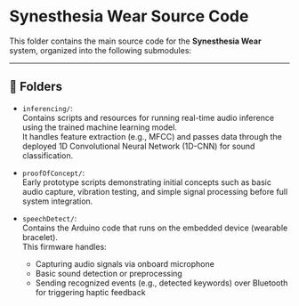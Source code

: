 # Synesthesia Wear Source Code

This folder contains the main source code for the **Synesthesia Wear** system, organized into the following submodules:

---

## 📁 Folders

- `inferencing/`:  
  Contains scripts and resources for running real-time audio inference using the trained machine learning model.  
  It handles feature extraction (e.g., MFCC) and passes data through the deployed 1D Convolutional Neural Network (1D-CNN) for sound classification.

- `proofOfConcept/`:  
  Early prototype scripts demonstrating initial concepts such as basic audio capture, vibration testing, and simple signal processing before full system integration.

- `speechDetect/`:  
  Contains the Arduino code that runs on the embedded device (wearable bracelet).  
  This firmware handles:
  - Capturing audio signals via onboard microphone
  - Basic sound detection or preprocessing
  - Sending recognized events (e.g., detected keywords) over Bluetooth for triggering haptic feedback
